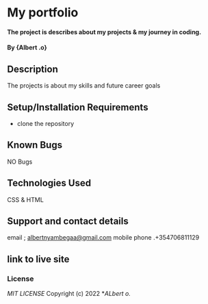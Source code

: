 # My portfolio
#### The project is describes about my projects & my journey in coding.
#### By **{Albert .o}**
## Description
The projects is about my skills and future  career goals
## Setup/Installation Requirements
* clone the repository
## Known Bugs
NO Bugs
## Technologies Used
CSS & HTML
## Support and contact details
email ; albertnyambegaa@gmail.com
mobile phone .+354706811129
##  link to live site 

### License
*MIT LICENSE*
Copyright (c) 2022 **ALbert o.*